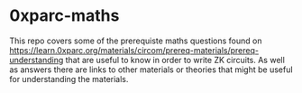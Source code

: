 # 0xparc-maths

This repo covers some of the prerequiste maths questions found on https://learn.0xparc.org/materials/circom/prereq-materials/prereq-understanding
that are useful to know in order to write ZK circuits. As well as answers there are links to other materials or theories that might be useful for understanding the materials.
